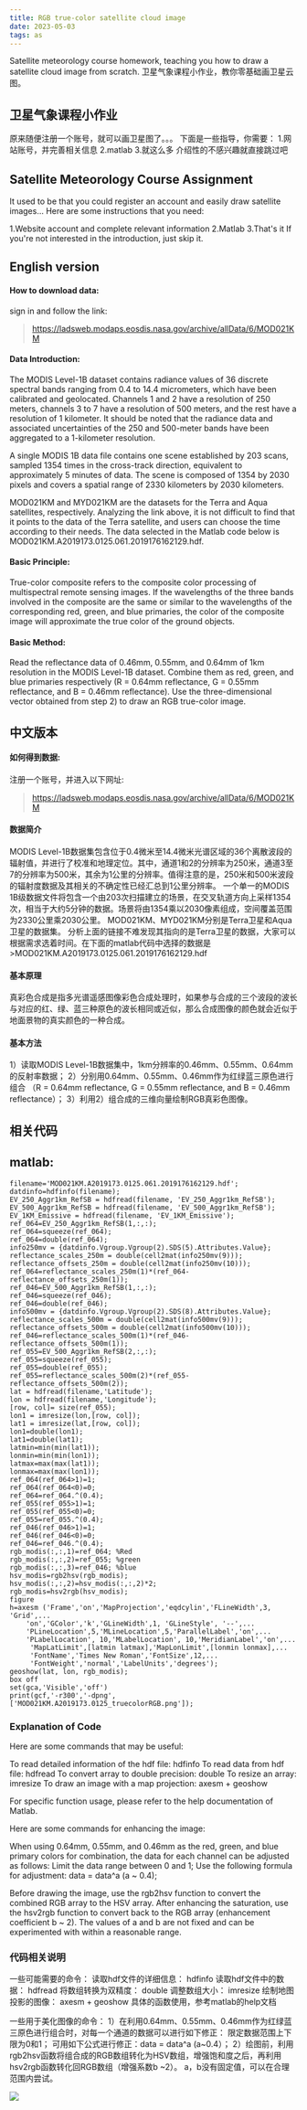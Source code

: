 ```yaml
---
title: RGB true-color satellite cloud image
date: 2023-05-03
tags: as
---
```

Satellite meteorology course homework, teaching you how to draw a satellite cloud image from scratch.
卫星气象课程小作业，教你零基础画卫星云图。
<!--more-->




## 卫星气象课程小作业
原来随便注册一个账号，就可以画卫星图了。。。
下面是一些指导，你需要：
1.网站账号，并完善相关信息
2.matlab
3.就这么多
介绍性的不感兴趣就直接跳过吧

## Satellite Meteorology Course Assignment
It used to be that you could register an account and easily draw satellite images...
Here are some instructions that you need:

1.Website account and complete relevant information
2.Matlab
3.That's it
If you're not interested in the introduction, just skip it.

## English version
#### How to download data:
sign in and follow the link:
>https://ladsweb.modaps.eosdis.nasa.gov/archive/allData/6/MOD021KM


#### Data Introduction:
The MODIS Level-1B dataset contains radiance values of 36 discrete spectral bands ranging from 0.4 to 14.4 micrometers, which have been calibrated and geolocated. Channels 1 and 2 have a resolution of 250 meters, channels 3 to 7 have a resolution of 500 meters, and the rest have a resolution of 1 kilometer. It should be noted that the radiance data and associated uncertainties of the 250 and 500-meter bands have been aggregated to a 1-kilometer resolution.

A single MODIS 1B data file contains one scene established by 203 scans, sampled 1354 times in the cross-track direction, equivalent to approximately 5 minutes of data. The scene is composed of 1354 by 2030 pixels and covers a spatial range of 2330 kilometers by 2030 kilometers.

MOD021KM and MYD021KM are the datasets for the Terra and Aqua satellites, respectively.
Analyzing the link above, it is not difficult to find that it points to the data of the Terra satellite, and users can choose the time according to their needs. The data selected in the Matlab code below is MOD021KM.A2019173.0125.061.2019176162129.hdf.

#### Basic Principle:
True-color composite refers to the composite color processing of multispectral remote sensing images. If the wavelengths of the three bands involved in the composite are the same or similar to the wavelengths of the corresponding red, green, and blue primaries, the color of the composite image will approximate the true color of the ground objects.

#### Basic Method:

Read the reflectance data of 0.46mm, 0.55mm, and 0.64mm of 1km resolution in the MODIS Level-1B dataset.
Combine them as red, green, and blue primaries respectively (R = 0.64mm reflectance, G = 0.55mm reflectance, and B = 0.46mm reflectance).
Use the three-dimensional vector obtained from step 2) to draw an RGB true-color image.
## 中文版本
#### 如何得到数据:
注册一个账号，并进入以下网址:
>https://ladsweb.modaps.eosdis.nasa.gov/archive/allData/6/MOD021KM

#### 数据简介
MODIS Level-1B数据集包含位于0.4微米至14.4微米光谱区域的36个离散波段的辐射值，并进行了校准和地理定位。其中，通道1和2的分辨率为250米，通道3至7的分辨率为500米，其余为1公里的分辨率。值得注意的是，250米和500米波段的辐射度数据及其相关的不确定性已经汇总到1公里分辨率。
一个单一的MODIS 1B级数据文件将包含一个由203次扫描建立的场景，在交叉轨道方向上采样1354次，相当于大约5分钟的数据。场景将由1354乘以2030像素组成，空间覆盖范围为2330公里乘2030公里。
MOD021KM、MYD021KM分别是Terra卫星和Aqua卫星的数据集。
分析上面的链接不难发现其指向的是Terra卫星的数据，大家可以根据需求选着时间。在下面的matlab代码中选择的数据是>MOD021KM.A2019173.0125.061.2019176162129.hdf

#### 基本原理
真彩色合成是指多光谱遥感图像彩色合成处理时，如果参与合成的三个波段的波长与对应的红、绿、蓝三种原色的波长相同或近似，那么合成图像的颜色就会近似于地面景物的真实颜色的一种合成。
#### 基本方法
1）读取MODIS Level-1B数据集中，1km分辨率的0.46mm、0.55mm、0.64mm的反射率数据；
2）分别用0.64mm、0.55mm、0.46mm作为红绿蓝三原色进行组合
（R = 0.64mm reflectance, G = 0.55mm reflectance, and B = 0.46mm reflectance）；
3）利用2）组合成的三维向量绘制RGB真彩色图像。
## 相关代码
## matlab:
```
filename='MOD021KM.A2019173.0125.061.2019176162129.hdf';
datdinfo=hdfinfo(filename);
EV_250_Aggr1km_RefSB = hdfread(filename, 'EV_250_Aggr1km_RefSB');
EV_500_Aggr1km_RefSB = hdfread(filename, 'EV_500_Aggr1km_RefSB');
EV_1KM_Emissive = hdfread(filename, 'EV_1KM_Emissive');
ref_064=EV_250_Aggr1km_RefSB(1,:,:);
ref_064=squeeze(ref_064);
ref_064=double(ref_064);
info250mv = {datdinfo.Vgroup.Vgroup(2).SDS(5).Attributes.Value};
reflectance_scales_250m = double(cell2mat(info250mv(9)));
reflectance_offsets_250m = double(cell2mat(info250mv(10)));
ref_064=reflectance_scales_250m(1)*(ref_064-reflectance_offsets_250m(1));
ref_046=EV_500_Aggr1km_RefSB(1,:,:);
ref_046=squeeze(ref_046);
ref_046=double(ref_046);
info500mv = {datdinfo.Vgroup.Vgroup(2).SDS(8).Attributes.Value};
reflectance_scales_500m = double(cell2mat(info500mv(9)));
reflectance_offsets_500m = double(cell2mat(info500mv(10)));
ref_046=reflectance_scales_500m(1)*(ref_046-reflectance_offsets_500m(1));
ref_055=EV_500_Aggr1km_RefSB(2,:,:);
ref_055=squeeze(ref_055);
ref_055=double(ref_055);
ref_055=reflectance_scales_500m(2)*(ref_055-reflectance_offsets_500m(2));
lat = hdfread(filename,'Latitude');
lon = hdfread(filename,'Longitude');
[row, col]= size(ref_055);
lon1 = imresize(lon,[row, col]);
lat1 = imresize(lat,[row, col]);
lon1=double(lon1);
lat1=double(lat1);
latmin=min(min(lat1));
lonmin=min(min(lon1));
latmax=max(max(lat1));
lonmax=max(max(lon1));
ref_064(ref_064>1)=1;
ref_064(ref_064<0)=0;
ref_064=ref_064.^(0.4);
ref_055(ref_055>1)=1;
ref_055(ref_055<0)=0;
ref_055=ref_055.^(0.4);
ref_046(ref_046>1)=1;
ref_046(ref_046<0)=0;
ref_046=ref_046.^(0.4);
rgb_modis(:,:,1)=ref_064; %Red
rgb_modis(:,:,2)=ref_055; %green
rgb_modis(:,:,3)=ref_046; %blue
hsv_modis=rgb2hsv(rgb_modis);
hsv_modis(:,:,2)=hsv_modis(:,:,2)*2;
rgb_modis=hsv2rgb(hsv_modis);
figure
h=axesm ('Frame','on','MapProjection','eqdcylin','FLineWidth',3, 'Grid',...
    'on','GColor','k','GLineWidth',1, 'GLineStyle', '--',...
    'PLineLocation',5,'MLineLocation',5,'ParallelLabel','on',...
    'PLabelLocation', 10,'MLabelLocation', 10,'MeridianLabel','on',...
     'MapLatLimit',[latmin latmax],'MapLonLimit',[lonmin lonmax],...
     'FontName','Times New Roman','FontSize',12,...
     'FontWeight','normal','LabelUnits','degrees');
geoshow(lat, lon, rgb_modis);
box off
set(gca,'Visible','off')
print(gcf,'-r300','-dpng',['MOD021KM.A2019173.0125_truecolorRGB.png']);
```
### Explanation of Code
Here are some commands that may be useful:

To read detailed information of the hdf file: hdfinfo
To read data from hdf file: hdfread
To convert array to double precision: double
To resize an array: imresize
To draw an image with a map projection: axesm + geoshow

For specific function usage, please refer to the help documentation of Matlab.

Here are some commands for enhancing the image:

When using 0.64mm, 0.55mm, and 0.46mm as the red, green, and blue primary colors for combination, the data for each channel can be adjusted as follows:
Limit the data range between 0 and 1;
Use the following formula for adjustment: data = data^a (a ~ 0.4);

Before drawing the image, use the rgb2hsv function to convert the combined RGB array to the HSV array. After enhancing the saturation, use the hsv2rgb function to convert back to the RGB array (enhancement coefficient b ~ 2).
The values of a and b are not fixed and can be experimented with within a reasonable range.


### 代码相关说明
一些可能需要的命令：
读取hdf文件的详细信息： hdfinfo
读取hdf文件中的数据：     hdfread
将数组转换为双精度：       double
调整数组大小：                   imresize
绘制地图投影的图像：    axesm + geoshow
具体的函数使用，参考matlab的help文档

一些用于美化图像的命令：
1）在利用0.64mm、0.55mm、0.46mm作为红绿蓝三原色进行组合时，对每一个通道的数据可以进行如下修正：
限定数据范围上下限为0和1；
可用如下公式进行修正：data = data^a
(a~0.4）；
2）绘图前，利用rgb2hsv函数将组合成的RGB数组转化为HSV数组，增强饱和度之后，再利用hsv2rgb函数转化回RGB数组（增强系数b ~2）。
a，b没有固定值，可以在合理范围内尝试。

![](1.png)
